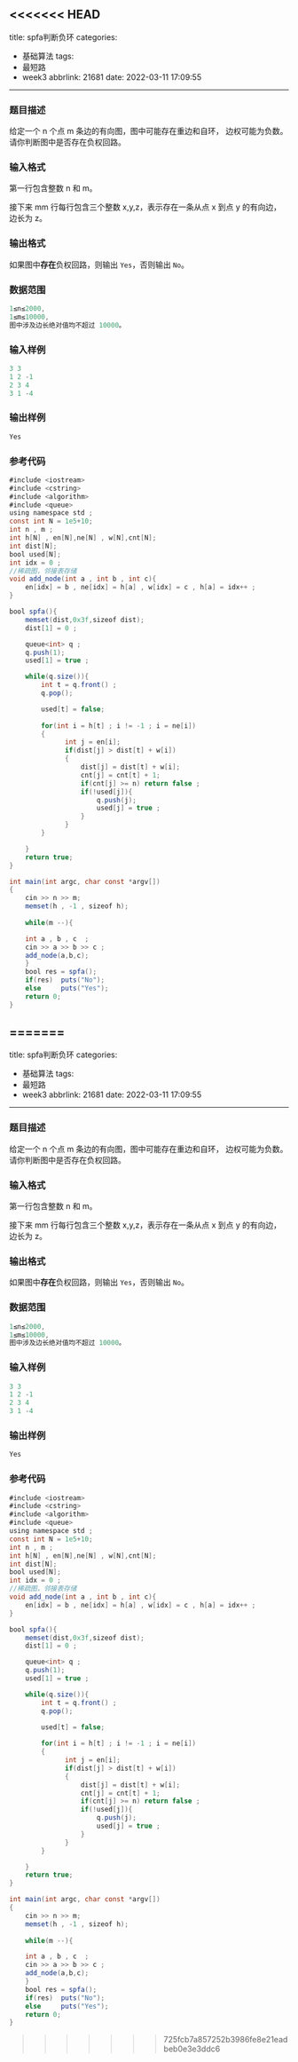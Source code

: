 <<<<<<< HEAD
---
title: spfa判断负环
categories:
  - 基础算法
tags:
  - 最短路
  - week3
abbrlink: 21681
date: 2022-03-11 17:09:55
---
### 题目描述
给定一个 n 个点 m 条边的有向图，图中可能存在重边和自环， 边权可能为负数。
请你判断图中是否存在负权回路。

### 输入格式

第一行包含整数 n 和 m。

接下来 mm 行每行包含三个整数 x,y,z，表示存在一条从点 x 到点 y 的有向边，边长为 z。

### 输出格式

如果图中**存在**负权回路，则输出 `Yes`，否则输出 `No`。

### 数据范围

```java
1≤n≤2000,
1≤m≤10000,
图中涉及边长绝对值均不超过 10000。
```

### 输入样例

```java
3 3
1 2 -1
2 3 4
3 1 -4
```

### 输出样例

```java
Yes
```

### 参考代码

```java
#include <iostream>
#include <cstring>
#include <algorithm>
#include <queue>
using namespace std ;
const int N = 1e5+10;
int n , m ;
int h[N] , en[N],ne[N] , w[N],cnt[N];
int dist[N];
bool used[N];
int idx = 0 ;
//稀疏图，邻接表存储
void add_node(int a , int b , int c){
    en[idx] = b , ne[idx] = h[a] , w[idx] = c , h[a] = idx++ ;
}

bool spfa(){
    memset(dist,0x3f,sizeof dist);
    dist[1] = 0 ;

    queue<int> q ;
    q.push(1);
    used[1] = true ;

    while(q.size()){
        int t = q.front() ;
        q.pop();

        used[t] = false;
        
        for(int i = h[t] ; i != -1 ; i = ne[i])
        {
              int j = en[i];
              if(dist[j] > dist[t] + w[i])
              {
                  dist[j] = dist[t] + w[i];
                  cnt[j] = cnt[t] + 1;
                  if(cnt[j] >= n) return false ;
                  if(!used[j]){
                      q.push(j);
                      used[j] = true ;
                  }
              }
        }

    }
    return true;
}

int main(int argc, char const *argv[])
{
    cin >> n >> m;
    memset(h , -1 , sizeof h);
    
    while(m --){

    int a , b , c  ;
    cin >> a >> b >> c ;
    add_node(a,b,c);
    }
    bool res = spfa();
    if(res)  puts("No");
    else     puts("Yes");
    return 0;
}
```



=======
---
title: spfa判断负环
categories:
  - 基础算法
tags:
  - 最短路
  - week3
abbrlink: 21681
date: 2022-03-11 17:09:55
---
### 题目描述
给定一个 n 个点 m 条边的有向图，图中可能存在重边和自环， 边权可能为负数。
请你判断图中是否存在负权回路。

### 输入格式

第一行包含整数 n 和 m。

接下来 mm 行每行包含三个整数 x,y,z，表示存在一条从点 x 到点 y 的有向边，边长为 z。

### 输出格式

如果图中**存在**负权回路，则输出 `Yes`，否则输出 `No`。

### 数据范围

```java
1≤n≤2000,
1≤m≤10000,
图中涉及边长绝对值均不超过 10000。
```

### 输入样例

```java
3 3
1 2 -1
2 3 4
3 1 -4
```

### 输出样例

```java
Yes
```

### 参考代码

```java
#include <iostream>
#include <cstring>
#include <algorithm>
#include <queue>
using namespace std ;
const int N = 1e5+10;
int n , m ;
int h[N] , en[N],ne[N] , w[N],cnt[N];
int dist[N];
bool used[N];
int idx = 0 ;
//稀疏图，邻接表存储
void add_node(int a , int b , int c){
    en[idx] = b , ne[idx] = h[a] , w[idx] = c , h[a] = idx++ ;
}

bool spfa(){
    memset(dist,0x3f,sizeof dist);
    dist[1] = 0 ;

    queue<int> q ;
    q.push(1);
    used[1] = true ;

    while(q.size()){
        int t = q.front() ;
        q.pop();

        used[t] = false;
        
        for(int i = h[t] ; i != -1 ; i = ne[i])
        {
              int j = en[i];
              if(dist[j] > dist[t] + w[i])
              {
                  dist[j] = dist[t] + w[i];
                  cnt[j] = cnt[t] + 1;
                  if(cnt[j] >= n) return false ;
                  if(!used[j]){
                      q.push(j);
                      used[j] = true ;
                  }
              }
        }

    }
    return true;
}

int main(int argc, char const *argv[])
{
    cin >> n >> m;
    memset(h , -1 , sizeof h);
    
    while(m --){

    int a , b , c  ;
    cin >> a >> b >> c ;
    add_node(a,b,c);
    }
    bool res = spfa();
    if(res)  puts("No");
    else     puts("Yes");
    return 0;
}
```



>>>>>>> 725fcb7a857252b3986fe8e21eadbeb0e3e3ddc6
